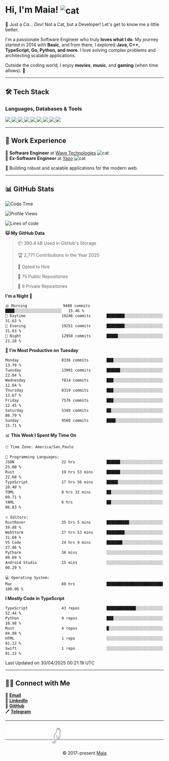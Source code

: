 <h1 align="left">Hi, I'm Maia! 
<img src="https://emojis.slackmojis.com/emojis/images/1643509834/36299/black-cat.gif?1643509834" width="50" height="60" align="center" alt="cat"/>
</h1>

🎩 Just a *Ca... Dev*! Not a Cat, but a Developer! Let's get to know me a little better.

I'm a passionate Software Engineer who truly **loves what I do**. My journey started in 2014 with **Basic**, and from there, I explored **Java, C++, TypeScript, Go, Python, and more**. I love solving complex problems and architecting scalable applications.

Outside the coding world, I enjoy **movies**, **music**, and **gaming** (when time allows). 🚀

---

## 🛠️ Tech Stack

### Languages, Databases & Tools
<p>
  <a href="https://www.typescriptlang.org">
    <img src="https://skillicons.dev/icons?i=ts" />
  </a>
  <a href="https://go.dev">
    <img src="https://skillicons.dev/icons?i=go" />
  </a>
  <a href="https://www.python.org">
    <img src="https://skillicons.dev/icons?i=python" />
  </a>
  <a href="https://gradle.org">
    <img src="https://skillicons.dev/icons?i=gradle" />
  </a>
  <a href="https://redis.io">
    <img src="https://skillicons.dev/icons?i=redis" />
  </a>
  <a href="https://www.mongodb.com">
    <img src="https://skillicons.dev/icons?i=mongodb" />
  </a>
  <a href="https://nodejs.org">
    <img src="https://skillicons.dev/icons?i=nodejs" />
  </a>
  <a href="https://www.javascript.com">
    <img src="https://skillicons.dev/icons?i=js" />
  </a>
  <a href="https://www.docker.com">
    <img src="https://skillicons.dev/icons?i=docker" />
  </a>
</p>

---

## 💼 Work Experience

🔹 **Software Engineer** at [Wave Technologies](https://www.linkedin.com/company/wave-technologies-oficial/)   <img src="https://media.giphy.com/media/WUlplcMpOCEmTGBtBW/giphy.gif" width="30" alt="cat"> <br>
🔹 **Ex-Software Engineer** at [Yazo](https://yazo.com.br/) <img src="https://media.giphy.com/media/WUlplcMpOCEmTGBtBW/giphy.gif" width="30" alt="cat"> <br>

🚀 Building robust and scalable applications for the modern web.

---

## 📊 GitHub Stats

<!--START_SECTION:waka-->
![Code Time](http://img.shields.io/badge/Code%20Time-5%2C922%20hrs%2029%20mins-blue)

![Profile Views](http://img.shields.io/badge/Profile%20Views-1-blue)

![Lines of code](https://img.shields.io/badge/From%20Hello%20World%20I%27ve%20Written-11.3%20million%20lines%20of%20code-blue)

**🐱 My GitHub Data** 

> 📦 390.4 kB Used in GitHub's Storage 
 > 
> 🏆 2,771 Contributions in the Year 2025
 > 
> 💼 Opted to Hire
 > 
> 📜 75 Public Repositories 
 > 
> 🔑 9 Private Repositories 
 > 
**I'm a Night 🦉** 

```text
🌞 Morning                9408 commits        ████░░░░░░░░░░░░░░░░░░░░░   15.46 % 
🌆 Daytime                19246 commits       ████████░░░░░░░░░░░░░░░░░   31.63 % 
🌃 Evening                19251 commits       ████████░░░░░░░░░░░░░░░░░   31.63 % 
🌙 Night                  12950 commits       █████░░░░░░░░░░░░░░░░░░░░   21.28 % 
```
📅 **I'm Most Productive on Tuesday** 

```text
Monday                   8336 commits        ███░░░░░░░░░░░░░░░░░░░░░░   13.70 % 
Tuesday                  13901 commits       ██████░░░░░░░░░░░░░░░░░░░   22.84 % 
Wednesday                7814 commits        ███░░░░░░░░░░░░░░░░░░░░░░   12.84 % 
Thursday                 8319 commits        ███░░░░░░░░░░░░░░░░░░░░░░   13.67 % 
Friday                   7576 commits        ███░░░░░░░░░░░░░░░░░░░░░░   12.45 % 
Saturday                 5349 commits        ██░░░░░░░░░░░░░░░░░░░░░░░   08.79 % 
Sunday                   9560 commits        ████░░░░░░░░░░░░░░░░░░░░░   15.71 % 
```


📊 **This Week I Spent My Time On** 

```text
🕑︎ Time Zone: America/Sao_Paulo

💬 Programming Languages: 
JSON                     22 hrs              ██████░░░░░░░░░░░░░░░░░░░   25.00 % 
Rust                     19 hrs 53 mins      ██████░░░░░░░░░░░░░░░░░░░   22.60 % 
TypeScript               17 hrs 56 mins      █████░░░░░░░░░░░░░░░░░░░░   20.40 % 
TOML                     8 hrs 32 mins       ██░░░░░░░░░░░░░░░░░░░░░░░   09.71 % 
YAML                     6 hrs               ██░░░░░░░░░░░░░░░░░░░░░░░   06.83 % 

🔥 Editors: 
RustRover                35 hrs 5 mins       ██████████░░░░░░░░░░░░░░░   39.88 % 
WebStorm                 27 hrs 53 mins      ████████░░░░░░░░░░░░░░░░░   31.68 % 
VS Code                  24 hrs 9 mins       ███████░░░░░░░░░░░░░░░░░░   27.46 % 
PyCharm                  36 mins             ░░░░░░░░░░░░░░░░░░░░░░░░░   00.69 % 
Android Studio           15 mins             ░░░░░░░░░░░░░░░░░░░░░░░░░   00.29 % 

💻 Operating System: 
Mac                      88 hrs              █████████████████████████   100.00 % 
```

**I Mostly Code in TypeScript** 

```text
TypeScript               43 repos            █████████████░░░░░░░░░░░░   52.44 % 
Python                   9 repos             ███░░░░░░░░░░░░░░░░░░░░░░   10.98 % 
Rust                     4 repos             █░░░░░░░░░░░░░░░░░░░░░░░░   04.88 % 
HTML                     1 repo              ░░░░░░░░░░░░░░░░░░░░░░░░░   01.22 % 
Swift                    1 repo              ░░░░░░░░░░░░░░░░░░░░░░░░░   01.22 % 
```




 Last Updated on 30/04/2025 00:21:19 UTC
<!--END_SECTION:waka-->

---

## 👯‍👨 Connect with Me
📧 **[Email](mailto:gabrielmaialva33@gmail.com)**  
🔗 **[LinkedIn](https://www.linkedin.com/in/gabriel-maia-183984239)**  
🐙 **[GitHub](https://github.com/gabrielmaialva33)**  
🖊 **[Telegram](https://t.me/sr_mrootx)**

---

<p align="center"><img src="https://raw.githubusercontent.com/gabrielmaialva33/gabrielmaialva33/master/assets/gray0_ctp_on_line.svg?sanitize=true" /></p>
<p align="center">&copy; 2017-present <a href="https://github.com/gabrielmaialva33/" target="_blank">Maia</a></p>
